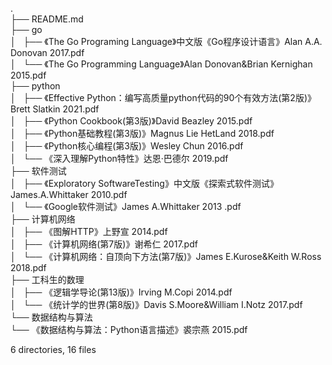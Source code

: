 .  
├── README.md  
├── go  
│   ├── 《The Go Programing Language》中文版《Go程序设计语言》Alan A.A. Donovan 2017.pdf  
│   └── 《The Go Programming Language》Alan Donovan&Brian Kernighan 2015.pdf  
├── python  
│   ├── 《Effective Python：编写高质量python代码的90个有效方法(第2版)》Brett Slatkin 2021.pdf  
│   ├── 《Python Cookbook(第3版)》David Beazley 2015.pdf  
│   ├── 《Python基础教程(第3版)》Magnus Lie HetLand 2018.pdf  
│   ├── 《Python核心编程(第3版)》Wesley Chun 2016.pdf  
│   └── 《深入理解Python特性》达恩·巴德尔 2019.pdf  
├── 软件测试  
│   ├── 《Exploratory SoftwareTesting》中文版《探索式软件测试》James.A.Whittaker 2010.pdf  
│   └── 《Google软件测试》James A.Whittaker 2013 <How Google Tests Software>.pdf  
├── 计算机网络  
│   ├── 《图解HTTP》上野宣 2014.pdf  
│   ├── 《计算机网络(第7版)》谢希仁 2017.pdf  
│   └── 《计算机网络：自顶向下方法(第7版)》James E.Kurose&Keith W.Ross 2018.pdf  
├── 工科生的数理  
│   ├── 《逻辑学导论(第13版)》Irving M.Copi 2014.pdf  
│   └── 《统计学的世界(第8版)》Davis S.Moore&William I.Notz 2017.pdf  
└── 数据结构与算法  
    └── 《数据结构与算法：Python语言描述》裘宗燕 2015.pdf  
    
6 directories, 16 files
